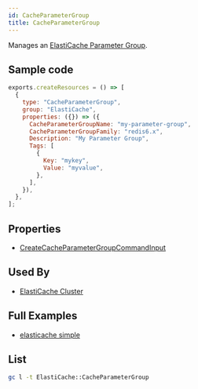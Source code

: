 ```yaml
---
id: CacheParameterGroup
title: CacheParameterGroup
---
```


Manages an [ElastiCache Parameter Group](https://console.aws.amazon.com/elasticache/home#/parameter-groups).

## Sample code

```js
exports.createResources = () => [
  {
    type: "CacheParameterGroup",
    group: "ElastiCache",
    properties: ({}) => ({
      CacheParameterGroupName: "my-parameter-group",
      CacheParameterGroupFamily: "redis6.x",
      Description: "My Parameter Group",
      Tags: [
        {
          Key: "mykey",
          Value: "myvalue",
        },
      ],
    }),
  },
];
```

## Properties

- [CreateCacheParameterGroupCommandInput](https://docs.aws.amazon.com/AWSJavaScriptSDK/v3/latest/clients/client-elasticache/interfaces/createcacheparametergroupcommandinput.html)

## Used By

- [ElastiCache Cluster](../ElastiCache/CacheCluster.md)

## Full Examples

- [elasticache simple](https://github.com/grucloud/grucloud/tree/main/examples/aws/ElastiCache/elasticache-simple)

## List

```sh
gc l -t ElastiCache::CacheParameterGroup
```

```txt

```
